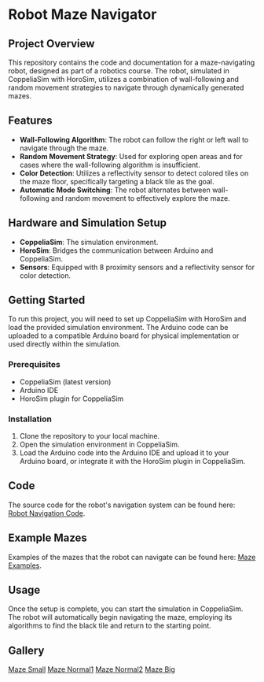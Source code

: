 # Robot Maze Navigator

## Project Overview
This repository contains the code and documentation for a maze-navigating robot, designed as part of a robotics course. The robot, simulated in CoppeliaSim with HoroSim, utilizes a combination of wall-following and random movement strategies to navigate through dynamically generated mazes.

## Features
- **Wall-Following Algorithm**: The robot can follow the right or left wall to navigate through the maze.
- **Random Movement Strategy**: Used for exploring open areas and for cases where the wall-following algorithm is insufficient.
- **Color Detection**: Utilizes a reflectivity sensor to detect colored tiles on the maze floor, specifically targeting a black tile as the goal.
- **Automatic Mode Switching**: The robot alternates between wall-following and random movement to effectively explore the maze.

## Hardware and Simulation Setup
- **CoppeliaSim**: The simulation environment.
- **HoroSim**: Bridges the communication between Arduino and CoppeliaSim.
- **Sensors**: Equipped with 8 proximity sensors and a reflectivity sensor for color detection.

## Getting Started
To run this project, you will need to set up CoppeliaSim with HoroSim and load the provided simulation environment. The Arduino code can be uploaded to a compatible Arduino board for physical implementation or used directly within the simulation.

### Prerequisites
- CoppeliaSim (latest version)
- Arduino IDE
- HoroSim plugin for CoppeliaSim

### Installation
1. Clone the repository to your local machine.
2. Open the simulation environment in CoppeliaSim.
3. Load the Arduino code into the Arduino IDE and upload it to your Arduino board, or integrate it with the HoroSim plugin in CoppeliaSim.

## Code
The source code for the robot's navigation system can be found here: [Robot Navigation Code](https://github.com/Templatew/Robot-Maze-Navigator/tree/main/Code).

## Example Mazes
Examples of the mazes that the robot can navigate can be found here: [Maze Examples](https://github.com/Templatew/Robot-Maze-Navigator/tree/main/Maze%20Exemples).

## Usage
Once the setup is complete, you can start the simulation in CoppeliaSim. The robot will automatically begin navigating the maze, employing its algorithms to find the black tile and return to the starting point.

## Gallery
[Maze Small](https://www.youtube.com/watch?v=gO2x4uKiWLo)
[Maze Normal1](https://www.youtube.com/watch?v=eE6V4Z8Rsyo)
[Maze Normal2](https://www.youtube.com/watch?v=hEwCGLeCXpU)
[Maze Big](https://www.youtube.com/watch?v=pYgpAhSzy7s)
